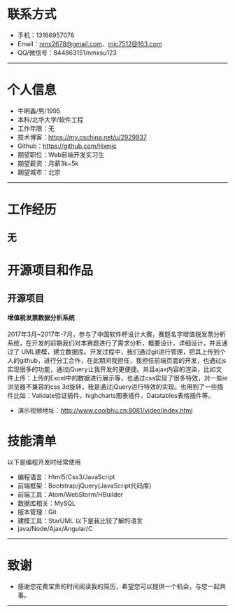 # 联系方式
- 手机：13166957076
- Email：nmx2678@gmail.com、mic7512@163.com 
- QQ/微信号：844863151/nmxsu123
---
# 个人信息
 - 牛明鑫/男/1995
 - 本科/北华大学/软件工程
 - 工作年限：无
 - 技术博客：https://my.oschina.net/u/2929937
 - Github：https://github.com/Hxmic
 - 期望职位：Web前端开发实习生
 - 期望薪资：月薪3k~5k
 - 期望城市：北京
---
# 工作经历
无
---
# 开源项目和作品

## 开源项目


#### 增值税发票数据分析系统
2017年3月~2017年-7月，参与了中国软件杯设计大赛，赛题名字增值税发票分析系统，在开发的前期我们对本赛题进行了需求分析，概要设计，详细设计，并且通过了
UML建模，建立数据库。开发过程中，我们通过git进行管理，把其上传到个人的github，进行分工合作，在此期间我担任，我担任前端页面的开发，也通过js实现很多的功能，通过jQuery让我开发的更便捷。并且ajax内容的渲染，比如文件上传：上传的Excel中的数据进行展示等，也通过css实现了很多特效，对一些ie浏览器不兼容的css 3d旋转，我是通过jQuery进行特效的实现。也用到了一些插件比如：Validate验证插件，highcharts图表插件，Datatables表格插件等。
* 演示视频地址：http://www.coolbhu.cn:8081/video/index.html


# 技能清单
以下是编程开发时经常使用
- 编程语言：Html5/Css3/JavaScript
- 前端框架：Bootstrap/jQuery(JavaScript代码库)
- 前端工具：Atom/WebStorm/HBuilder
- 数据库相关：MySQL
- 版本管理：Git
- 建模工具：StarUML
以下是我比较了解的语言
- java/Node/Ajax/Angular/C
---

# 致谢
- 感谢您花费宝贵的时间阅读我的简历，希望您可以提供一个机会，与您一起共事。
---
